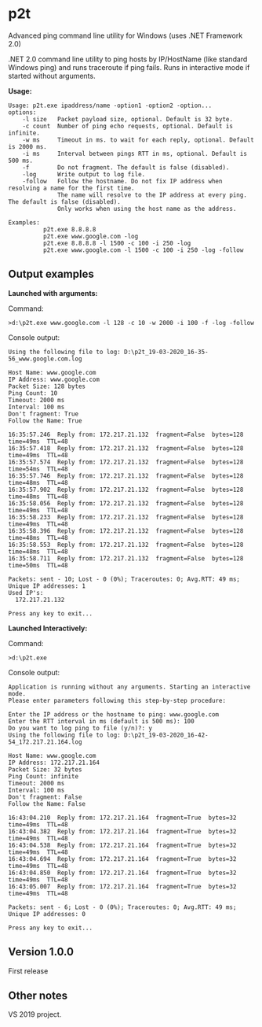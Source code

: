 
# p2t
Advanced ping command line utility for Windows (uses .NET Framework 2.0)

.NET 2.0 command line utility to ping hosts by IP/HostName (like standard Windows ping) and runs traceroute if ping fails.
Runs in interactive mode if started without arguments.

**Usage:**

    Usage: p2t.exe ipaddress/name -option1 -option2 -option...
    options:
        -l size   Packet payload size, optional. Default is 32 byte.
        -c count  Number of ping echo requests, optional. Default is infinite.
        -w ms     Timeout in ms. to wait for each reply, optional. Default is 2000 ms.
        -i ms     Interval between pings RTT in ms, optional. Default is 500 ms.
        -f        Do not fragment. The default is false (disabled).
        -log      Write output to log file.
        -follow   Follow the hostname. Do not fix IP address when resolving a name for the first time.
                  The name will resolve to the IP address at every ping. The default is false (disabled).
                  Only works when using the host name as the address.
    
    Examples:
              p2t.exe 8.8.8.8
              p2t.exe www.google.com -log
              p2t.exe 8.8.8.8 -l 1500 -c 100 -i 250 -log
              p2t.exe www.google.com -l 1500 -c 100 -i 250 -log -follow

## Output examples

**Launched with arguments:**

Command:

    >d:\p2t.exe www.google.com -l 128 -c 10 -w 2000 -i 100 -f -log -follow

Console output:

    Using the following file to log: D:\p2t_19-03-2020_16-35-56_www.google.com.log
        
    Host Name: www.google.com
    IP Address: www.google.com
    Packet Size: 128 bytes
    Ping Count: 10
    Timeout: 2000 ms
    Interval: 100 ms
    Don't fragment: True
    Follow the Name: True
    
    16:35:57.246  Reply from: 172.217.21.132  fragment=False  bytes=128  time=49ms  TTL=48
    16:35:57.418  Reply from: 172.217.21.132  fragment=False  bytes=128  time=49ms  TTL=48
    16:35:57.574  Reply from: 172.217.21.132  fragment=False  bytes=128  time=54ms  TTL=48
    16:35:57.746  Reply from: 172.217.21.132  fragment=False  bytes=128  time=48ms  TTL=48
    16:35:57.902  Reply from: 172.217.21.132  fragment=False  bytes=128  time=48ms  TTL=48
    16:35:58.056  Reply from: 172.217.21.132  fragment=False  bytes=128  time=49ms  TTL=48
    16:35:58.233  Reply from: 172.217.21.132  fragment=False  bytes=128  time=49ms  TTL=48
    16:35:58.396  Reply from: 172.217.21.132  fragment=False  bytes=128  time=48ms  TTL=48
    16:35:58.553  Reply from: 172.217.21.132  fragment=False  bytes=128  time=48ms  TTL=48
    16:35:58.711  Reply from: 172.217.21.132  fragment=False  bytes=128  time=50ms  TTL=48

    Packets: sent - 10; Lost - 0 (0%); Traceroutes: 0; Avg.RTT: 49 ms; Unique IP addresses: 1
    Used IP's:
      172.217.21.132
    
    Press any key to exit...

**Launched Interactively:**

Command:

    >d:\p2t.exe

Console output:

    Application is running without any arguments. Starting an interactive mode.
    Please enter parameters following this step-by-step procedure:
    
    Enter the IP address or the hostname to ping: www.google.com
    Enter the RTT interval in ms (default is 500 ms): 100
    Do you want to log ping to file (y/n)?: y
    Using the following file to log: D:\p2t_19-03-2020_16-42-54_172.217.21.164.log
    
    Host Name: www.google.com
    IP Address: 172.217.21.164
    Packet Size: 32 bytes
    Ping Count: infinite
    Timeout: 2000 ms
    Interval: 100 ms
    Don't fragment: False
    Follow the Name: False
    
    16:43:04.210  Reply from: 172.217.21.164  fragment=True  bytes=32  time=49ms  TTL=48
    16:43:04.382  Reply from: 172.217.21.164  fragment=True  bytes=32  time=49ms  TTL=48
    16:43:04.538  Reply from: 172.217.21.164  fragment=True  bytes=32  time=49ms  TTL=48
    16:43:04.694  Reply from: 172.217.21.164  fragment=True  bytes=32  time=49ms  TTL=48
    16:43:04.850  Reply from: 172.217.21.164  fragment=True  bytes=32  time=49ms  TTL=48
    16:43:05.007  Reply from: 172.217.21.164  fragment=True  bytes=32  time=49ms  TTL=48
    
    Packets: sent - 6; Lost - 0 (0%); Traceroutes: 0; Avg.RTT: 49 ms; Unique IP addresses: 0
    
    Press any key to exit...

## **Version 1.0.0**

First release

## Other notes

VS 2019 project.
